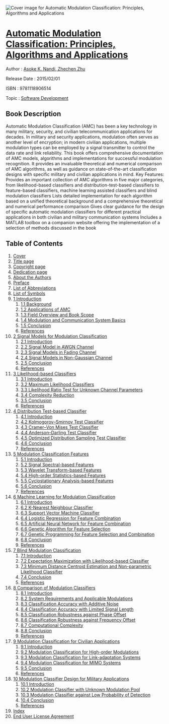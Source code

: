 ![Cover image for Automatic Modulation Classification: Principles, Algorithms and Applications](https://imgdetail.ebookreading.net/cover/cover/software_development/EB9781118906514.jpg)

[Automatic Modulation Classification: Principles, Algorithms and Applications](https://ebookreading.net/view/book/Automatic+Modulation+Classification%3A+Principles%2C+Algorithms+and+Applications-EB9781118906514_1.html "Automatic Modulation Classification: Principles, Algorithms and Applications")
====================================================================================================================

Author : [Asoke K. Nandi](https://ebookreading.net/search/author/Asoke+K.+Nandi),[ Zhechen Zhu](https://ebookreading.net/search/author/+Zhechen+Zhu)

Release Date : 2015/02/01

ISBN : 9781118906514

Topic : [Software Development](https://ebookreading.net/search/category/software-development)

Book Description
-----------------

Automatic Modulation Classification (AMC) has been a key technology in many military, security, and civilian telecommunication applications for decades. In military and security applications, modulation often serves as another level of encryption; in modern civilian applications, multiple modulation types can be employed by a signal transmitter to control the data rate and link reliability.
This book offers comprehensive documentation of AMC models, algorithms and implementations for successful modulation recognition. It provides an invaluable theoretical and numerical comparison of AMC algorithms, as well as guidance on state-of-the-art classification designs with specific military and civilian applications in mind.
Key Features:
Provides an important collection of AMC algorithms in five major categories, from likelihood-based classifiers and distribution-test-based classifiers to feature-based classifiers, machine learning assisted classifiers and blind modulation classifiers
Lists detailed implementation for each algorithm based on a unified theoretical background and a comprehensive theoretical and numerical performance comparison
Gives clear guidance for the design of specific automatic modulation classifiers for different practical applications in both civilian and military communication systems
Includes a MATLAB toolbox on a companion website offering the implementation of a selection of methods discussed in the book
              
Table of Contents
-----------------

1. [Cover](https://ebookreading.net/view/book/Automatic+Modulation+Classification%3A+Principles%2C+Algorithms+and+Applications-EB9781118906514_1.html)
1. [Title page](https://ebookreading.net/view/book/Automatic+Modulation+Classification%3A+Principles%2C+Algorithms+and+Applications-EB9781118906514_3.html)
1. [Copyright page](https://ebookreading.net/view/book/Automatic+Modulation+Classification%3A+Principles%2C+Algorithms+and+Applications-EB9781118906514_4.html)
1. [Dedication page](https://ebookreading.net/view/book/Automatic+Modulation+Classification%3A+Principles%2C+Algorithms+and+Applications-EB9781118906514_5.html)
1. [About the Authors](https://ebookreading.net/view/book/Automatic+Modulation+Classification%3A+Principles%2C+Algorithms+and+Applications-EB9781118906514_6.html)
1. [Preface](https://ebookreading.net/view/book/Automatic+Modulation+Classification%3A+Principles%2C+Algorithms+and+Applications-EB9781118906514_7.html)
1. [List of Abbreviations](https://ebookreading.net/view/book/Automatic+Modulation+Classification%3A+Principles%2C+Algorithms+and+Applications-EB9781118906514_8.html)
1. [List of Symbols](https://ebookreading.net/view/book/Automatic+Modulation+Classification%3A+Principles%2C+Algorithms+and+Applications-EB9781118906514_9.html)
1. [1 Introduction  ](https://ebookreading.net/view/book/Automatic+Modulation+Classification%3A+Principles%2C+Algorithms+and+Applications-EB9781118906514_10.html)
    1. [1.1 Background](https://ebookreading.net/view/book/Automatic+Modulation+Classification%3A+Principles%2C+Algorithms+and+Applications-EB9781118906514_10.html#head-2-1)
    1. [1.2 Applications of AMC](https://ebookreading.net/view/book/Automatic+Modulation+Classification%3A+Principles%2C+Algorithms+and+Applications-EB9781118906514_10.html#head-2-2)
    1. [1.3 Field Overview and Book Scope](https://ebookreading.net/view/book/Automatic+Modulation+Classification%3A+Principles%2C+Algorithms+and+Applications-EB9781118906514_10.html#head-2-3)
    1. [1.4 Modulation and Communication System Basics](https://ebookreading.net/view/book/Automatic+Modulation+Classification%3A+Principles%2C+Algorithms+and+Applications-EB9781118906514_10.html#head-2-4)
    1. [1.5 Conclusion](https://ebookreading.net/view/book/Automatic+Modulation+Classification%3A+Principles%2C+Algorithms+and+Applications-EB9781118906514_10.html#head-2-5)
    1. [References](https://ebookreading.net/view/book/Automatic+Modulation+Classification%3A+Principles%2C+Algorithms+and+Applications-EB9781118906514_10.html#head-2-6)
1. [2 Signal Models for Modulation Classification  ](https://ebookreading.net/view/book/Automatic+Modulation+Classification%3A+Principles%2C+Algorithms+and+Applications-EB9781118906514_11.html)
    1. [2.1 Introduction](https://ebookreading.net/view/book/Automatic+Modulation+Classification%3A+Principles%2C+Algorithms+and+Applications-EB9781118906514_11.html#head-2-7)
    1. [2.2 Signal Model in AWGN Channel](https://ebookreading.net/view/book/Automatic+Modulation+Classification%3A+Principles%2C+Algorithms+and+Applications-EB9781118906514_11.html#head-2-8)
    1. [2.3 Signal Models in Fading Channel](https://ebookreading.net/view/book/Automatic+Modulation+Classification%3A+Principles%2C+Algorithms+and+Applications-EB9781118906514_11.html#head-2-9)
    1. [2.4 Signal Models in Non-Gaussian Channel](https://ebookreading.net/view/book/Automatic+Modulation+Classification%3A+Principles%2C+Algorithms+and+Applications-EB9781118906514_11.html#head-2-10)
    1. [2.5 Conclusion](https://ebookreading.net/view/book/Automatic+Modulation+Classification%3A+Principles%2C+Algorithms+and+Applications-EB9781118906514_11.html#head-2-11)
    1. [References](https://ebookreading.net/view/book/Automatic+Modulation+Classification%3A+Principles%2C+Algorithms+and+Applications-EB9781118906514_11.html#head-2-12)
1. [3 Likelihood-based Classifiers  ](https://ebookreading.net/view/book/Automatic+Modulation+Classification%3A+Principles%2C+Algorithms+and+Applications-EB9781118906514_12.html)
    1. [3.1 Introduction](https://ebookreading.net/view/book/Automatic+Modulation+Classification%3A+Principles%2C+Algorithms+and+Applications-EB9781118906514_12.html#head-2-13)
    1. [3.2 Maximum Likelihood Classifiers](https://ebookreading.net/view/book/Automatic+Modulation+Classification%3A+Principles%2C+Algorithms+and+Applications-EB9781118906514_12.html#head-2-14)
    1. [3.3 Likelihood Ratio Test for Unknown Channel Parameters](https://ebookreading.net/view/book/Automatic+Modulation+Classification%3A+Principles%2C+Algorithms+and+Applications-EB9781118906514_12.html#head-2-15)
    1. [3.4 Complexity Reduction](https://ebookreading.net/view/book/Automatic+Modulation+Classification%3A+Principles%2C+Algorithms+and+Applications-EB9781118906514_12.html#head-2-16)
    1. [3.5 Conclusion](https://ebookreading.net/view/book/Automatic+Modulation+Classification%3A+Principles%2C+Algorithms+and+Applications-EB9781118906514_12.html#head-2-17)
    1. [References](https://ebookreading.net/view/book/Automatic+Modulation+Classification%3A+Principles%2C+Algorithms+and+Applications-EB9781118906514_12.html#head-2-18)
1. [4 Distribution Test-based Classifier  ](https://ebookreading.net/view/book/Automatic+Modulation+Classification%3A+Principles%2C+Algorithms+and+Applications-EB9781118906514_13.html)
    1. [4.1 Introduction](https://ebookreading.net/view/book/Automatic+Modulation+Classification%3A+Principles%2C+Algorithms+and+Applications-EB9781118906514_13.html#head-2-19)
    1. [4.2 Kolmogorov–Smirnov Test Classifier](https://ebookreading.net/view/book/Automatic+Modulation+Classification%3A+Principles%2C+Algorithms+and+Applications-EB9781118906514_13.html#head-2-20)
    1. [4.3 Cramer–Von Mises Test Classifier](https://ebookreading.net/view/book/Automatic+Modulation+Classification%3A+Principles%2C+Algorithms+and+Applications-EB9781118906514_13.html#head-2-21)
    1. [4.4 Anderson–Darling Test Classifier](https://ebookreading.net/view/book/Automatic+Modulation+Classification%3A+Principles%2C+Algorithms+and+Applications-EB9781118906514_13.html#head-2-22)
    1. [4.5 Optimized Distribution Sampling Test Classifier](https://ebookreading.net/view/book/Automatic+Modulation+Classification%3A+Principles%2C+Algorithms+and+Applications-EB9781118906514_13.html#head-2-23)
    1. [4.6 Conclusion](https://ebookreading.net/view/book/Automatic+Modulation+Classification%3A+Principles%2C+Algorithms+and+Applications-EB9781118906514_13.html#head-2-24)
    1. [References](https://ebookreading.net/view/book/Automatic+Modulation+Classification%3A+Principles%2C+Algorithms+and+Applications-EB9781118906514_13.html#head-2-25)
1. [5 Modulation Classification Features  ](https://ebookreading.net/view/book/Automatic+Modulation+Classification%3A+Principles%2C+Algorithms+and+Applications-EB9781118906514_14.html)
    1. [5.1 Introduction](https://ebookreading.net/view/book/Automatic+Modulation+Classification%3A+Principles%2C+Algorithms+and+Applications-EB9781118906514_14.html#head-2-26)
    1. [5.2 Signal Spectral-based Features](https://ebookreading.net/view/book/Automatic+Modulation+Classification%3A+Principles%2C+Algorithms+and+Applications-EB9781118906514_14.html#head-2-27)
    1. [5.3 Wavelet Transform-based Features](https://ebookreading.net/view/book/Automatic+Modulation+Classification%3A+Principles%2C+Algorithms+and+Applications-EB9781118906514_14.html#head-2-28)
    1. [5.4 High-order Statistics-based Features](https://ebookreading.net/view/book/Automatic+Modulation+Classification%3A+Principles%2C+Algorithms+and+Applications-EB9781118906514_14.html#head-2-29)
    1. [5.5 Cyclostationary Analysis-based Features](https://ebookreading.net/view/book/Automatic+Modulation+Classification%3A+Principles%2C+Algorithms+and+Applications-EB9781118906514_14.html#head-2-30)
    1. [5.6 Conclusion](https://ebookreading.net/view/book/Automatic+Modulation+Classification%3A+Principles%2C+Algorithms+and+Applications-EB9781118906514_14.html#head-2-31)
    1. [References](https://ebookreading.net/view/book/Automatic+Modulation+Classification%3A+Principles%2C+Algorithms+and+Applications-EB9781118906514_14.html#head-2-32)
1. [6 Machine Learning for Modulation Classification  ](https://ebookreading.net/view/book/Automatic+Modulation+Classification%3A+Principles%2C+Algorithms+and+Applications-EB9781118906514_15.html)
    1. [6.1 Introduction](https://ebookreading.net/view/book/Automatic+Modulation+Classification%3A+Principles%2C+Algorithms+and+Applications-EB9781118906514_15.html#head-2-33)
    1. [6.2 K-Nearest Neighbour Classifier](https://ebookreading.net/view/book/Automatic+Modulation+Classification%3A+Principles%2C+Algorithms+and+Applications-EB9781118906514_15.html#head-2-34)
    1. [6.3 Support Vector Machine Classifier](https://ebookreading.net/view/book/Automatic+Modulation+Classification%3A+Principles%2C+Algorithms+and+Applications-EB9781118906514_15.html#head-2-35)
    1. [6.4 Logistic Regression for Feature Combination](https://ebookreading.net/view/book/Automatic+Modulation+Classification%3A+Principles%2C+Algorithms+and+Applications-EB9781118906514_15.html#head-2-36)
    1. [6.5 Artificial Neural Network for Feature Combination](https://ebookreading.net/view/book/Automatic+Modulation+Classification%3A+Principles%2C+Algorithms+and+Applications-EB9781118906514_15.html#head-2-37)
    1. [6.6 Genetic Algorithm for Feature Selection](https://ebookreading.net/view/book/Automatic+Modulation+Classification%3A+Principles%2C+Algorithms+and+Applications-EB9781118906514_15.html#head-2-38)
    1. [6.7 Genetic Programming for Feature Selection and Combination](https://ebookreading.net/view/book/Automatic+Modulation+Classification%3A+Principles%2C+Algorithms+and+Applications-EB9781118906514_15.html#head-2-39)
    1. [6.8 Conclusion](https://ebookreading.net/view/book/Automatic+Modulation+Classification%3A+Principles%2C+Algorithms+and+Applications-EB9781118906514_15.html#head-2-40)
    1. [References](https://ebookreading.net/view/book/Automatic+Modulation+Classification%3A+Principles%2C+Algorithms+and+Applications-EB9781118906514_15.html#head-2-41)
1. [7 Blind Modulation Classification  ](https://ebookreading.net/view/book/Automatic+Modulation+Classification%3A+Principles%2C+Algorithms+and+Applications-EB9781118906514_16.html)
    1. [7.1 Introduction](https://ebookreading.net/view/book/Automatic+Modulation+Classification%3A+Principles%2C+Algorithms+and+Applications-EB9781118906514_16.html#head-2-42)
    1. [7.2 Expectation Maximization with Likelihood-based Classifier](https://ebookreading.net/view/book/Automatic+Modulation+Classification%3A+Principles%2C+Algorithms+and+Applications-EB9781118906514_16.html#head-2-43)
    1. [7.3 Minimum Distance Centroid Estimation and Non-parametric Likelihood Classifier](https://ebookreading.net/view/book/Automatic+Modulation+Classification%3A+Principles%2C+Algorithms+and+Applications-EB9781118906514_16.html#head-2-44)
    1. [7.4 Conclusion](https://ebookreading.net/view/book/Automatic+Modulation+Classification%3A+Principles%2C+Algorithms+and+Applications-EB9781118906514_16.html#head-2-45)
    1. [References](https://ebookreading.net/view/book/Automatic+Modulation+Classification%3A+Principles%2C+Algorithms+and+Applications-EB9781118906514_16.html#head-2-46)
1. [8 Comparison of Modulation Classifiers  ](https://ebookreading.net/view/book/Automatic+Modulation+Classification%3A+Principles%2C+Algorithms+and+Applications-EB9781118906514_17.html)
    1. [8.1 Introduction](https://ebookreading.net/view/book/Automatic+Modulation+Classification%3A+Principles%2C+Algorithms+and+Applications-EB9781118906514_17.html#head-2-47)
    1. [8.2 System Requirements and Applicable Modulations](https://ebookreading.net/view/book/Automatic+Modulation+Classification%3A+Principles%2C+Algorithms+and+Applications-EB9781118906514_17.html#head-2-48)
    1. [8.3 Classification Accuracy with Additive Noise](https://ebookreading.net/view/book/Automatic+Modulation+Classification%3A+Principles%2C+Algorithms+and+Applications-EB9781118906514_17.html#head-2-49)
    1. [8.4 Classification Accuracy with Limited Signal Length](https://ebookreading.net/view/book/Automatic+Modulation+Classification%3A+Principles%2C+Algorithms+and+Applications-EB9781118906514_17.html#head-2-50)
    1. [8.5 Classification Robustness against Phase Offset](https://ebookreading.net/view/book/Automatic+Modulation+Classification%3A+Principles%2C+Algorithms+and+Applications-EB9781118906514_17.html#head-2-51)
    1. [8.6 Classification Robustness against Frequency Offset](https://ebookreading.net/view/book/Automatic+Modulation+Classification%3A+Principles%2C+Algorithms+and+Applications-EB9781118906514_17.html#head-2-52)
    1. [8.7 Computational Complexity](https://ebookreading.net/view/book/Automatic+Modulation+Classification%3A+Principles%2C+Algorithms+and+Applications-EB9781118906514_17.html#head-2-53)
    1. [8.8 Conclusion](https://ebookreading.net/view/book/Automatic+Modulation+Classification%3A+Principles%2C+Algorithms+and+Applications-EB9781118906514_17.html#head-2-54)
    1. [References](https://ebookreading.net/view/book/Automatic+Modulation+Classification%3A+Principles%2C+Algorithms+and+Applications-EB9781118906514_17.html#head-2-55)
1. [9 Modulation Classification for Civilian Applications  ](https://ebookreading.net/view/book/Automatic+Modulation+Classification%3A+Principles%2C+Algorithms+and+Applications-EB9781118906514_18.html)
    1. [9.1 Introduction](https://ebookreading.net/view/book/Automatic+Modulation+Classification%3A+Principles%2C+Algorithms+and+Applications-EB9781118906514_18.html#head-2-56)
    1. [9.2 Modulation Classification for High-order Modulations](https://ebookreading.net/view/book/Automatic+Modulation+Classification%3A+Principles%2C+Algorithms+and+Applications-EB9781118906514_18.html#head-2-57)
    1. [9.3 Modulation Classification for Link-adaptation Systems](https://ebookreading.net/view/book/Automatic+Modulation+Classification%3A+Principles%2C+Algorithms+and+Applications-EB9781118906514_18.html#head-2-58)
    1. [9.4 Modulation Classification for MIMO Systems](https://ebookreading.net/view/book/Automatic+Modulation+Classification%3A+Principles%2C+Algorithms+and+Applications-EB9781118906514_18.html#head-2-59)
    1. [9.5 Conclusion](https://ebookreading.net/view/book/Automatic+Modulation+Classification%3A+Principles%2C+Algorithms+and+Applications-EB9781118906514_18.html#head-2-60)
    1. [References](https://ebookreading.net/view/book/Automatic+Modulation+Classification%3A+Principles%2C+Algorithms+and+Applications-EB9781118906514_18.html#head-2-61)
1. [10 Modulation Classifier Design for Military Applications  ](https://ebookreading.net/view/book/Automatic+Modulation+Classification%3A+Principles%2C+Algorithms+and+Applications-EB9781118906514_19.html)
    1. [10.1 Introduction](https://ebookreading.net/view/book/Automatic+Modulation+Classification%3A+Principles%2C+Algorithms+and+Applications-EB9781118906514_19.html#head-2-62)
    1. [10.2 Modulation Classifier with Unknown Modulation Pool](https://ebookreading.net/view/book/Automatic+Modulation+Classification%3A+Principles%2C+Algorithms+and+Applications-EB9781118906514_19.html#head-2-63)
    1. [10.3 Modulation Classifier against Low Probability of Detection](https://ebookreading.net/view/book/Automatic+Modulation+Classification%3A+Principles%2C+Algorithms+and+Applications-EB9781118906514_19.html#head-2-64)
    1. [10.4 Conclusion](https://ebookreading.net/view/book/Automatic+Modulation+Classification%3A+Principles%2C+Algorithms+and+Applications-EB9781118906514_19.html#head-2-65)
    1. [References](https://ebookreading.net/view/book/Automatic+Modulation+Classification%3A+Principles%2C+Algorithms+and+Applications-EB9781118906514_19.html#head-2-66)
1. [  Index ](https://ebookreading.net/view/book/Automatic+Modulation+Classification%3A+Principles%2C+Algorithms+and+Applications-EB9781118906514_20.html)
1. [End User License Agreement](https://ebookreading.net/view/book/Automatic+Modulation+Classification%3A+Principles%2C+Algorithms+and+Applications-EB9781118906514_21.html)
